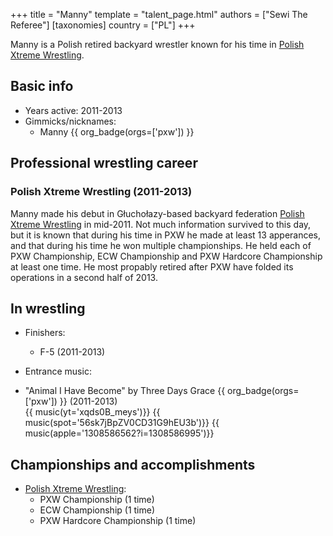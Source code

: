 +++
title = "Manny"
template = "talent_page.html"
authors = ["Sewi The Referee"]
[taxonomies]
country = ["PL"]
+++

Manny is a Polish retired backyard wrestler known for his time in [Polish Xtreme Wrestling](@/o/pxw.md).

## Basic info

* Years active: 2011-2013
* Gimmicks/nicknames:
  - Manny {{ org_badge(orgs=['pxw']) }}
 
## Professional wrestling career

### Polish Xtreme Wrestling (2011-2013)

Manny made his debut in Głuchołazy-based backyard federation [Polish Xtreme Wrestling](@/o/pxw.md) in mid-2011. Not much information survived to this day, but it is known that during his time in PXW he made at least 13 apperances, and that during his time he won multiple championships. He held each of PXW Championship, ECW Championship and PXW Hardcore Championship at least one time. He most propably retired after PXW have folded its operations in a second half of 2013.

## In wrestling

* Finishers:
  - F-5 (2011-2013)

* Entrance music:
  
- "Animal I Have Become" by Three Days Grace
  {{ org_badge(orgs=['pxw']) }} (2011-2013) <br>
  {{ music(yt='xqds0B_meys')}}
  {{ music(spot='56sk7jBpZV0CD31G9hEU3b')}}
  {{ music(apple='1308586562?i=1308586995')}}

 ## Championships and accomplishments

 * [Polish Xtreme Wrestling](@/o/pxw.md):
   - PXW Championship (1 time)
   - ECW Championship (1 time)
   - PXW Hardcore Championship (1 time)
